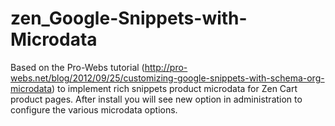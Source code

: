 zen_Google-Snippets-with-Microdata
==================================

Based on the Pro-Webs tutorial (http://pro-webs.net/blog/2012/09/25/customizing-google-snippets-with-schema-org-microdata) to implement rich snippets product microdata for Zen Cart product pages. After install you will see new option in administration to configure the various microdata options.
